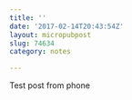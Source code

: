 ```yaml
---
title: ''
date: '2017-02-14T20:43:54Z'
layout: micropubpost
slug: 74634
category: notes

---
```

Test post from phone

